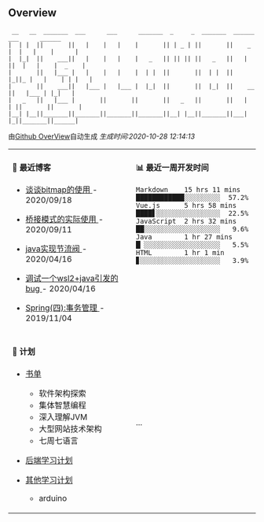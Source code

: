 
## Overview

```
 __   __  _______  ___      ___      _______  _     _  _______  ______    ___      ______  
|  | |  ||       ||   |    |   |    |       || | _ | ||       ||    _ |  |   |    |      | 
|  |_|  ||    ___||   |    |   |    |   _   || || || ||   _   ||   | ||  |   |    |  _    |
|       ||   |___ |   |    |   |    |  | |  ||       ||  | |  ||   |_||_ |   |    | | |   |
|       ||    ___||   |___ |   |___ |  |_|  ||       ||  |_|  ||    __  ||   |___ | |_|   |
|   _   ||   |___ |       ||       ||       ||   _   ||       ||   |  | ||       ||       |
|__| |__||_______||_______||_______||_______||__| |__||_______||___|  |_||_______||______|                        
```

由[Github OverView](https://github.com/0xcaffebabe/0xcaffebabe)自动生成 _生成时间:2020-10-28 12:14:13_

<table>

<tr>
<td valign="top" width="50%">

#### 📖 最近博客


* <a href="https://ismy.wang/%E7%AE%97%E6%B3%95/2020/09/18/%E8%B0%88%E8%B0%88bitmap%E7%9A%84%E4%BD%BF%E7%94%A8.html" target="_blank"> 谈谈bitmap的使用 </a> - 2020/09/18 

    
* <a href="https://ismy.wang/%E8%AE%BE%E8%AE%A1%E6%A8%A1%E5%BC%8F/2020/09/11/%E6%A1%A5%E6%8E%A5%E6%A8%A1%E5%BC%8F%E7%9A%84%E5%AE%9E%E9%99%85%E4%BD%BF%E7%94%A8.html" target="_blank"> 桥接模式的实际使用 </a> - 2020/09/11 

    
* <a href="https://ismy.wang/java/2020/04/16/JAVA%E5%AE%9E%E7%8E%B0%E8%8A%82%E6%B5%81%E9%98%80.html" target="_blank"> java实现节流阀 </a> - 2020/04/16 

    
* <a href="https://ismy.wang/%E6%97%A5%E5%B8%B8/2020/04/16/%E8%B0%83%E8%AF%95%E4%B8%80%E4%B8%AAwsl2+java%E5%BC%95%E5%8F%91%E7%9A%84bug.html" target="_blank"> 调试一个wsl2+java引发的bug </a> - 2020/04/16 

    
* <a href="https://ismy.wang/spring/2019/11/04/Spring-%E5%9B%9B-%E4%BA%8B%E5%8A%A1%E7%AE%A1%E7%90%86.html" target="_blank"> Spring(四):事务管理 </a> - 2019/11/04 

        

</td>

<td valign="top" width="50%">

#### 📊 最近一周开发时间

```
Markdown    15 hrs 11 mins ████████████░░░░░░░░░  57.2%
Vue.js      5 hrs 58 mins  ████▋░░░░░░░░░░░░░░░░  22.5%
JavaScript  2 hrs 32 mins  ██░░░░░░░░░░░░░░░░░░░   9.6%
Java        1 hr 27 mins   █▏░░░░░░░░░░░░░░░░░░░   5.5%
HTML        1 hr 1 min     ▊░░░░░░░░░░░░░░░░░░░░   3.9%
```

</td>

</tr>

<tr>

<td valign="top" width="50%">

#### 📝 计划

- [书单](https://github.com/users/0xcaffebabe/projects/4)
  - 软件架构探索
  - 集体智慧编程
  - 深入理解JVM
  - 大型网站技术架构
  - 七周七语言


- [后端学习计划](https://github.com/users/0xcaffebabe/projects/1)


- [其他学习计划](https://github.com/users/0xcaffebabe/projects/3)
  - arduino


<td>
...
</td>

</tr>

</table>
